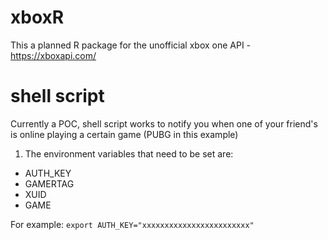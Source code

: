 # xboxR
This a planned R package for the unofficial xbox one API - https://xboxapi.com/

# shell script

Currently a POC, shell script works to notify you when one of your friend's is online playing a certain game (PUBG in this example)

1. The environment variables that need to be set are:
* AUTH_KEY
* GAMERTAG
* XUID
* GAME

For example: 
`export AUTH_KEY="xxxxxxxxxxxxxxxxxxxxxxxx"`
